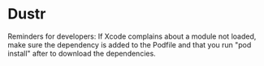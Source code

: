 # Dustr


Reminders for developers:
  If Xcode complains about a module not loaded, make sure the dependency is added to the Podfile and that you run "pod install" after to download the dependencies. 
